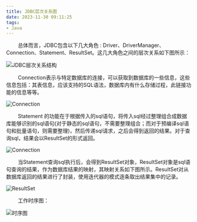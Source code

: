 ```yaml
---
title: JDBC层次关系图
date: 2023-11-30 09:11:25
tags:
- Java
---
```


&ensp;&ensp;&ensp;&ensp; 总体而言，JDBC包含以下几大角色 : Driver、DriverManager、Connection、Statement、ResultSet。这几大角色之间的层次关系如下图所示：

![JDBC层次关系结构](/pic/基本功/编程基础/JDBC层次关系图/JDBC层次关系结构.png)

&ensp;&ensp;&ensp;&ensp; Connection表示与特定数据库的连接，可以获取到数据库的一些信息，这些信息包括：其表信息，应该支持的SQL语法，数据库内有什么存储过程，此链接功能的信息等等。

![Connection](/pic/基本功/编程基础/JDBC层次关系图/Connecyion.png)

&ensp;&ensp;&ensp;&ensp; Statement 的功能在于根据传入的sql语句，将传入sql经过整理组合成数据库能够识别的sql语句(对于静态的sql语句，不需要整理组合；而对于预编译sql语句和批量语句，则需要整理)，然后传递sql请求，之后会得到返回的结果。对于查询sql，结果会以ResultSet的形式返回。

![Connection](/pic/基本功/编程基础/JDBC层次关系图/statement.png)

&ensp;&ensp;&ensp;&ensp; 当Statement查询sql执行后，会得到ResultSet对象，ResultSet对象是sql语句查询的结果，作为数据库结果的映射，其映射关系如下图所示。ResultSet对从数据库返回的结果进行了封装，使用迭代器的模式逐条取出结果集中的记录。

![ResultSet](/pic/基本功/编程基础/JDBC层次关系图/ResultSet.png)

&ensp;&ensp;&ensp;&ensp; 工作时序图：

![时序图](/pic/基本功/编程基础/JDBC层次关系图/时序图.png)





